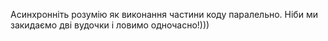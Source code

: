 Асинхронніть розумію як виконання частини коду паралельно. Ніби ми закидаємо дві вудочки і ловимо одночасно!))) 
